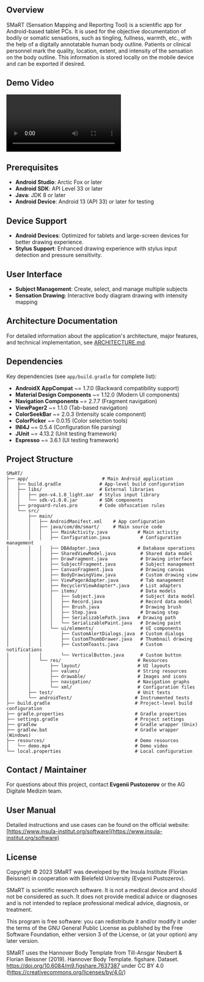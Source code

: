 ## Overview

SMaRT (Sensation Mapping and Reporting Tool) is a scientific app for Android-based tablet PCs. It is used for the objective documentation of bodily or somatic sensations, such as tingling, fullness, warmth, etc., with the help of a digitally annotatable human body outline.
Patients or clinical personnel mark the quality, location, extent, and intensity of the sensation on the body outline. This information is stored locally on the mobile device and can be exported if desired.

## Demo Video

![Demo Video](resources/demo.mp4)

## Prerequisites
- **Android Studio**: Arctic Fox or later
- **Android SDK**: API Level 33 or later
- **Java**: JDK 8 or later
- **Android Device**: Android 13 (API 33) or later for testing

## Device Support
- **Android Devices**: Optimized for tablets and large-screen devices for better drawing experience.
- **Stylus Support**: Enhanced drawing experience with stylus input detection and pressure sensitivity.

## User Interface
- **Subject Management**: Create, select, and manage multiple subjects
- **Sensation Drawing**: Interactive body diagram drawing with intensity mapping

## Architecture Documentation

For detailed information about the application's architecture, major features, and technical implementation, see [ARCHITECTURE.md](ARCHITECTURE.MD).

## Dependencies

Key dependencies (see `app/build.gradle` for complete list):
- **AndroidX AppCompat** ~= 1.7.0 (Backward compatibility support)
- **Material Design Components** ~= 1.12.0 (Modern UI components)
- **Navigation Components** ~= 2.7.7 (Fragment navigation)
- **ViewPager2** ~= 1.1.0 (Tab-based navigation)
- **ColorSeekBar** ~= 2.0.3 (Intensity scale component)
- **ColorPicker** ~= 0.0.15 (Color selection tools)
- **INI4J** ~= 0.5.4 (Configuration file parsing)
- **JUnit** ~= 4.13.2 (Unit testing framework)
- **Espresso** ~= 3.6.1 (UI testing framework)

## Project Structure

```
SMaRT/
├── app/                           # Main Android application
│   ├── build.gradle              # App-level build configuration
│   ├── libs/                     # External libraries
│   │   ├── pen-v4.1.0_light.aar  # Stylus input library
│   │   └── sdk-v1.0.0.jar        # SDK components
│   ├── proguard-rules.pro        # Code obfuscation rules
│   └── src/
│       ├── main/
│       │   ├── AndroidManifest.xml    # App configuration
│       │   ├── java/com/dm/smart/     # Main source code
│       │   │   ├── MainActivity.java           # Main activity
│       │   │   ├── Configuration.java           # Configuration management
│       │   │   ├── DBAdapter.java              # Database operations
│       │   │   ├── SharedViewModel.java         # Shared data model
│       │   │   ├── DrawFragment.java            # Drawing interface
│       │   │   ├── SubjectFragment.java         # Subject management
│       │   │   ├── CanvasFragment.java          # Drawing canvas
│       │   │   ├── BodyDrawingView.java         # Custom drawing view
│       │   │   ├── ViewPagerAdapter.java        # Tab management
│       │   │   ├── RecyclerViewAdapter*.java    # List adapters
│       │   │   ├── items/                       # Data models
│       │   │   │   ├── Subject.java             # Subject data model
│       │   │   │   ├── Record.java              # Record data model
│       │   │   │   ├── Brush.java               # Drawing brush
│       │   │   │   ├── Step.java                # Drawing step
│       │   │   │   ├── SerializablePath.java   # Drawing path
│       │   │   │   └── SerializablePaint.java   # Drawing paint
│       │   │   └── ui/elements/                 # UI components
│       │   │       ├── CustomAlertDialogs.java  # Custom dialogs
│       │   │       ├── CustomThumbDrawer.java   # Thumbnail drawing
│       │   │       ├── CustomToasts.java        # Custom notifications
│       │   │       └── VerticalButton.java      # Custom button
│       │   └── res/                            # Resources
│       │       ├── layout/                     # UI layouts
│       │       ├── values/                     # String resources
│       │       ├── drawable/                   # Images and icons
│       │       ├── navigation/                 # Navigation graphs
│       │       └── xml/                        # Configuration files
│       ├── test/                               # Unit tests
│       └── androidTest/                       # Instrumented tests
├── build.gradle                               # Project-level build configuration
├── gradle.properties                          # Gradle properties
├── settings.gradle                            # Project settings
├── gradlew                                    # Gradle wrapper (Unix)
├── gradlew.bat                                # Gradle wrapper (Windows)
├── resources/                                 # Demo resources
│   └── demo.mp4                               # Demo video
└── local.properties                           # Local configuration
```

## Contact / Maintainer

For questions about this project, contact **Evgenii Pustozerov** or the AG Digitale Medizin team.

## User Manual

Detailed instructions and use cases can be found on the official website: [https://www.insula-institut.org/software](https://www.insula-institut.org/software)

## License

Copyright © 2023 SMaRT was developed by the Insula Institute (Florian Beissner) in cooperation with Bielefeld University (Evgenii Pustozerov).

SMaRT is scientific research software. It is not a medical device and should not be considered as such. It does not provide medical advice or diagnoses and is not intended to replace professional medical advice, diagnosis, or treatment.

This program is free software: you can redistribute it and/or modify it under the terms of the GNU General Public License as published by the Free Software Foundation, either version 3 of the License, or (at your option) any later version.

SMaRT uses the Hannover Body Template from Till-Ansgar Neubert & Florian Beissner (2019). Hannover Body Template. figshare. Dataset. https://doi.org/10.6084/m9.figshare.7637387 under CC BY 4.0 (https://creativecommons.org/licenses/by/4.0/)

